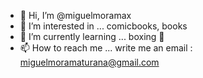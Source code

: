 - 👋 Hi, I’m @miguelmoramax
- 👀 I’m interested in ... comicbooks, books
- 🌱 I’m currently learning ... boxing 🥊
- 📫 How to reach me ... write me an email : miguelmoramaturana@gmail.com

<!---
miguelmoramax/miguelmoramax is a ✨ special ✨ repository because its `README.md` (this file) appears on your GitHub profile.
You can click the Preview link to take a look at your changes.
--->

